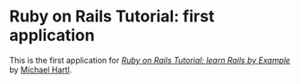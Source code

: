 # Ruby on Rails Tutorial: first application

This is the first application for
[*Ruby on Rails Tutorial: learn Rails by Example*](http://railstutorial.org)
by [Michael Hartl](http://michaelhartl.com).
